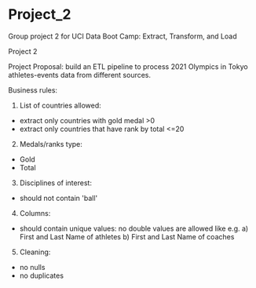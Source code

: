 
# Project_2

Group project 2 for UCI Data Boot Camp: Extract, Transform, and Load

Project 2

Project Proposal: build an ETL pipeline to process 2021 Olympics in Tokyo athletes-events data from different sources.

Business rules:

1. List of countries allowed:
- extract only countries with gold medal >0 
- extract only countries that have rank by total <=20

2. Medals/ranks type: 
- Gold
- Total

3. Disciplines of interest: 
- should not contain 'ball'

4. Columns:
- should contain unique values: no double values are allowed like e.g.
     a) First and Last Name of athletes
     b) First and Last Name of coaches

5. Cleaning:
- no nulls
- no duplicates 


